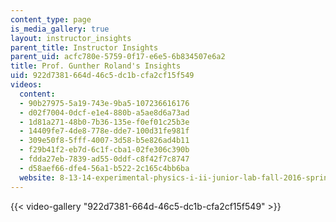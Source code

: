 ```yaml
---
content_type: page
is_media_gallery: true
layout: instructor_insights
parent_title: Instructor Insights
parent_uid: acfc780e-5759-0f17-e6e5-6b834507e6a2
title: Prof. Gunther Roland's Insights
uid: 922d7381-664d-46c5-dc1b-cfa2cf15f549
videos:
  content:
  - 90b27975-5a19-743e-9ba5-107236616176
  - d02f7004-0dcf-e1e4-880b-a5ae8d6a73ad
  - 1d81a271-48b0-7b36-135e-f0ef01c25b3e
  - 14409fe7-4de8-778e-dde7-100d31fe981f
  - 309e50f8-5fff-4007-3d58-b5e826ad4b11
  - f29b41f2-eb7d-6c1f-cba1-02fe306c390b
  - fdda27eb-7839-ad55-0ddf-c8f42f7c8747
  - d58aef66-dfe4-56a1-b522-2c165c4bb6ba
  website: 8-13-14-experimental-physics-i-ii-junior-lab-fall-2016-spring-2017
---
```



{{< video-gallery "922d7381-664d-46c5-dc1b-cfa2cf15f549" >}}

